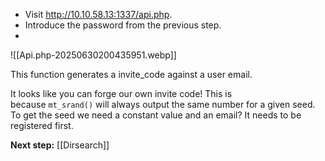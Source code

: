 - Visit http://10.10.58.13:1337/api.php.
- Introduce the password from the previous step.
- 

![[Api.php-20250630200435951.webp]]

This function generates a invite_code against a user email.

It looks like you can forge our own invite code! This is because `mt_srand()` will always output the same number for a given seed. To get the seed we need a constant value and an email?  It needs to be registered first.

**Next step:** [[Dirsearch]]
